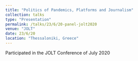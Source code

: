 ```yaml
---
title: "Politics of Pandemics, Platforms and Journalism"
collection: talks
type: "Presentation"
permalink: /talks/23/6/20-panel-jolt2020
venue: "JOLT"
date: 23/6/20
location: "Thessaloniki, Greece"
---
```


Participated in the JOLT Conference of July 2020
